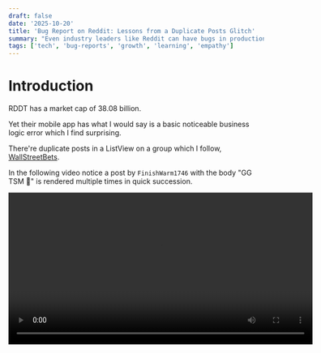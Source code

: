 ```yaml
---
draft: false
date: '2025-10-20'
title: 'Bug Report on Reddit: Lessons from a Duplicate Posts Glitch'
summary: "Even industry leaders like Reddit can have bugs in production. This post highlights a duplicate posts issue in Reddit's mobile app and encourages developers and hiring managers to view such bugs as opportunities for growth, learning, and empathy."
tags: ['tech', 'bug-reports', 'growth', 'learning', 'empathy']
---
```


# Introduction

RDDT has a market cap of 38.08 billion.

Yet their mobile app has what I would say is a
basic noticeable business logic error which I find surprising.

There're duplicate posts in a ListView on a group which I follow, [WallStreetBets](https://www.reddit.com/r/wallstreetbets/).

In the following video notice a post by `FinishWarm1746`
with the body "GG TSM 🫡" is rendered multiple times in quick succession.

<video src="/static/videos/bug-report-reddit.mp4" controls width="600" alt="preview" />

# Conclusion

I share this to remind myself and others that even multi billion dollar companies
such as RDDT can still have mistakes that land in production when they're serving millions of customers around the world.

I hope that this motivates other developers to be more confident in themselves and helps hiring managers at larger cap
companies to be more compassionate in their evaluation of candidates applying for roles at their firms in the future and will continue to do this
in the future.
